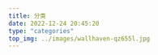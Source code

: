 ```yaml
---
title: 分类
date: 2022-12-24 20:45:20
type: "categories"
top_img: ../images/wallhaven-qz655l.jpg
---
```

